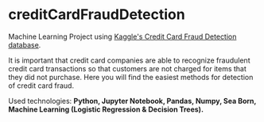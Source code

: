 # creditCardFraudDetection
Machine Learning Project using [Kaggle's Credit Card Fraud Detection database](https://www.kaggle.com/datasets/mlg-ulb/creditcardfraud).

It is important that credit card companies are able to recognize fraudulent credit card transactions so that customers are not charged for items that they did not purchase. Here you will find the easiest methods for detection of credit card fraud.

Used technologies: **Python, Jupyter Notebook, Pandas, Numpy, Sea Born, Machine Learning (Logistic Regression & Decision Trees).**

